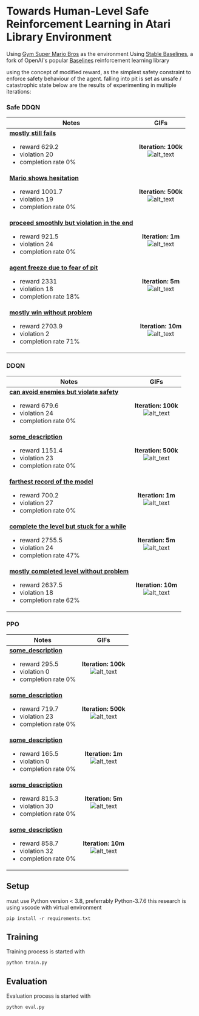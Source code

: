 # Towards Human-Level Safe Reinforcement Learning in Atari Library Environment

Using [Gym Super Mario Bros](https://pypi.org/project/gym-super-mario-bros/) as the environment 
Using [Stable Baselines](https://github.com/hill-a/stable-baselines), a fork of OpenAI's popular [Baselines](https://github.com/openai/baselines) reinforcement learning library

using the concept of modified reward, as the simplest safety constraint to enforce safety behaviour of the agent.
falling into pit is set as unsafe / catastrophic state
below are the results of experimenting in multiple iterations:

### Safe DDQN
| Notes | GIFs |
| --- | :---: |
| <ins>**mostly still fails**</ins> <br> <ul><li>reward 629.2 <li>violation 20 <li>completion rate 0%</ul> |**Iteration: 100k**<br> ![alt_text](/assets/safeddqn-100k.gif) |
| <ins>**Mario shows hesitation**</ins> <br> <ul><li>reward 1001.7 <li>violation 19 <li>completion rate 0%</ul> |**Iteration: 500k**<br> ![alt_text](/assets/safeddqn-500k.gif) |
| <ins>**proceed smoothly but violation in the end**</ins> <br> <ul><li>reward 921.5 <li>violation 24 <li>completion rate 0%</ul> |**Iteration: 1m**<br> ![alt_text](/assets/safeddqn-1m.gif) |
| <ins>**agent freeze due to fear of pit**</ins> <br> <ul><li>reward 2331 <li>violation 18 <li>completion rate 18%</ul> |**Iteration: 5m**<br> ![alt_text](/assets/safeddqn-5m.gif) |
| <ins>**mostly win without problem**</ins> <br> <ul><li>reward 2703.9 <li>violation 2 <li>completion rate 71%</ul> |**Iteration: 10m**<br> ![alt_text](/assets/safeddqn-10m.gif) |

### DDQN

| Notes | GIFs |
| --- | :---: |
| <ins>**can avoid enemies but violate safety**</ins> <br> <ul><li>reward 679.6 <li>violation 24 <li>completion rate 0%</ul> |**Iteration: 100k**<br> ![alt_text](/assets/ddqn-100k.gif) |
| <ins>**some_description**</ins> <br> <ul><li>reward 1151.4 <li>violation 23 <li>completion rate 0%</ul> |**Iteration: 500k**<br> ![alt_text](/assets/ddqn-500k.gif) |
| <ins>**farthest record of the model**</ins> <br> <ul><li>reward 700.2 <li>violation 27 <li>completion rate 0%</ul> |**Iteration: 1m**<br> ![alt_text](/assets/ddqn-1m.gif) |
| <ins>**complete the level but stuck for a while**</ins> <br> <ul><li>reward 2755.5 <li>violation 24 <li>completion rate 47%</ul> |**Iteration: 5m**<br> ![alt_text](/assets/ddqn-5m.gif) |
| <ins>**mostly completed level without problem**</ins> <br> <ul><li>reward 2637.5 <li>violation 18 <li>completion rate 62%</ul> |**Iteration: 10m**<br> ![alt_text](/assets/ddqn-10m.gif) |

### PPO
| Notes | GIFs |
| --- | :---: |
| <ins>**some_description**</ins> <br> <ul><li>reward 295.5 <li>violation 0 <li>completion rate 0%</ul> |**Iteration: 100k**<br> ![alt_text](/assets/ppo-100k.gif) |
| <ins>**some_description**</ins> <br> <ul><li>reward 719.7 <li>violation 23 <li>completion rate 0%</ul> |**Iteration: 500k**<br> ![alt_text](/assets/ppo-500k.gif) |
| <ins>**some_description**</ins> <br> <ul><li>reward 165.5 <li>violation 0 <li>completion rate 0%</ul> |**Iteration: 1m**<br> ![alt_text](/assets/ppo-1m.gif) |
| <ins>**some_description**</ins> <br> <ul><li>reward 815.3 <li>violation 30 <li>completion rate 0%</ul> |**Iteration: 5m**<br> ![alt_text](/assets/ppo-5m.gif) |
| <ins>**some_description**</ins> <br> <ul><li>reward 858.7 <li>violation 32 <li>completion rate 0%</ul> |**Iteration: 10m**<br> ![alt_text](/assets/ppo-10m.gif) |


## Setup
must use Python version < 3.8, preferrably Python-3.7.6
this research is using vscode with virtual environment
```
pip install -r requirements.txt
```
## Training

Training process is started with

```
python train.py
```

## Evaluation

Evaluation process is started with

```
python eval.py
```
